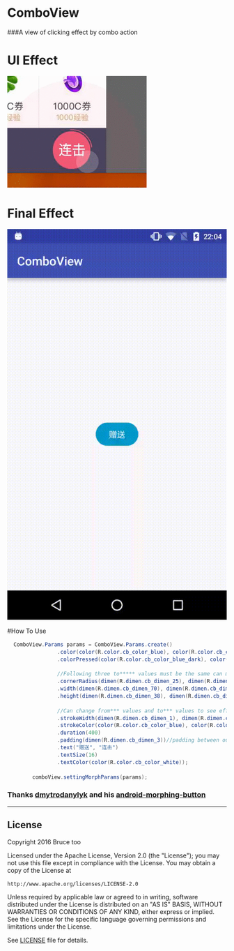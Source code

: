 # ComboView
###A view of clicking effect by combo action


# UI Effect

![combo1](./combo1.gif)

# Final Effect

![combo2](./combo2.gif)


#How To Use
```java
  ComboView.Params params = ComboView.Params.create()
                .color(color(R.color.cb_color_blue), color(R.color.cb_color_blue))
                .colorPressed(color(R.color.cb_color_blue_dark), color(R.color.cb_color_blue_dark))

                //Following three to***** values must be the same can morph to circle
                .cornerRadius(dimen(R.dimen.cb_dimen_25), dimen(R.dimen.cb_dimen_52))
                .width(dimen(R.dimen.cb_dimen_70), dimen(R.dimen.cb_dimen_52))
                .height(dimen(R.dimen.cb_dimen_38), dimen(R.dimen.cb_dimen_52))

                //Can change from*** values and to*** values to see effect
                .strokeWidth(dimen(R.dimen.cb_dimen_1), dimen(R.dimen.cb_dimen_1))
                .strokeColor(color(R.color.cb_color_blue), color(R.color.cb_color_blue))
                .duration(400)
                .padding(dimen(R.dimen.cb_dimen_3))//padding between outer stroke and inner button
                .text("赠送", "连击")
                .textSize(16)
                .textColor(color(R.color.cb_color_white));

        comboView.settingMorphParams(params);

```

### Thanks [dmytrodanylyk](https://github.com/dmytrodanylyk) and his [android-morphing-button](https://github.com/dmytrodanylyk/android-morphing-button)



------

## License

Copyright 2016 Bruce too

Licensed under the Apache License, Version 2.0 (the "License");
you may not use this file except in compliance with the License.
You may obtain a copy of the License at

    http://www.apache.org/licenses/LICENSE-2.0

Unless required by applicable law or agreed to in writing, software
distributed under the License is distributed on an "AS IS" BASIS,
WITHOUT WARRANTIES OR CONDITIONS OF ANY KIND, either express or implied.
See the License for the specific language governing permissions and
limitations under the License.

See [LICENSE](LICENSE) file for details.
